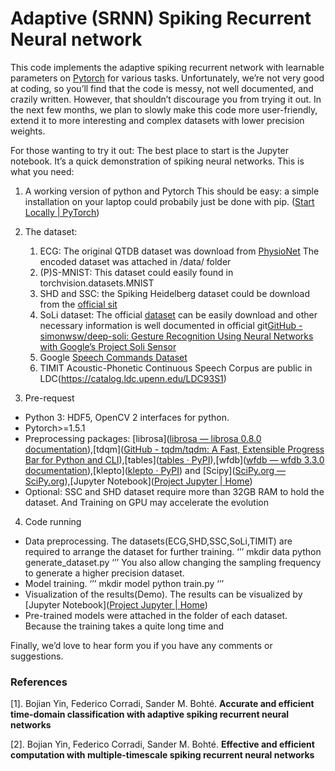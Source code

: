 # Adaptive (SRNN) Spiking Recurrent  Neural network 

This code implements the adaptive spiking recurrent network with learnable parameters on [Pytorch]([PyTorch](https://pytorch.org/)) for various tasks. 
Unfortunately, we’re not very good at coding, so you’ll find that the code is messy, not well documented, and crazily written. However, that shouldn’t discourage you from trying it out. In the next few months, we plan to slowly make this code more user-friendly, extend it to more interesting and complex datasets with lower precision weights.



For those wanting to try it out: The best place to start is the Jupyter notebook. It’s a quick demonstration of spiking neural networks.
This is what you need:
1) A working version of python and Pytorch This should be easy: a simple installation on your laptop could probabily just be done with pip. ([Start Locally | PyTorch](https://pytorch.org/get-started/locally/))
2) The dataset: 
	1. ECG: The original QTDB dataset was download from [PhysioNet](https://physionet.org/content/qtdb/1.0.0/) The encoded dataset was attached in /data/ folder 
  	2. (P)S-MNIST: This dataset could easily found in torchvision.datasets.MNIST
 	3. SHD and SSC: the Spiking Heidelberg dataset could be download from the [official sit]( https://compneuro.net/datasets/)
	4. SoLi dataset: The official   [dataset](https://polybox.ethz.ch/index.php/s/wG93iTUdvRU8EaT)  can be easily download and other necessary information is well documented in official git[GitHub - simonwsw/deep-soli: Gesture Recognition Using Neural Networks with Google’s Project Soli Sensor](https://github.com/simonwsw/deep-soli)
	5. Google [Speech Commands Dataset](http://download.tensorflow.org/data/speech_commands_v0.01.tar.gz) 
	6. TIMIT Acoustic-Phonetic Continuous Speech Corpus
 are public in LDC(https://catalog.ldc.upenn.edu/LDC93S1)

3) Pre-request

- Python 3: HDF5, OpenCV 2 interfaces for python.
- Pytorch>=1.5.1
- Preprocessing packages: [librosa]([librosa — librosa 0.8.0 documentation](https://librosa.org/doc/latest/index.html)),[tdqm]([GitHub - tqdm/tqdm: A Fast, Extensible Progress Bar for Python and CLI](https://github.com/tqdm/tqdm)),[tables]([tables · PyPI](https://pypi.org/project/tables/)),[wfdb]([wfdb — wfdb 3.3.0 documentation](https://wfdb.readthedocs.io/en/latest/)),[klepto]([klepto · PyPI](https://pypi.org/project/klepto/)) and [Scipy]([SciPy.org — SciPy.org](https://www.scipy.org/index.html)),[Jupyter Notebook]([Project Jupyter | Home](https://jupyter.org/))
- Optional: SSC and SHD dataset require more than 32GB RAM to hold the dataset. And Training on GPU may accelerate the evolution

4) Code running
* Data preprocessing. The datasets(ECG,SHD,SSC,SoLi,TIMIT) are required to arrange the dataset for further training. 
‘’’
mkdir  data
python generate_dataset.py
‘’’
You also allow changing the sampling frequency to generate a higher precision dataset. 
* Model training. 
‘’’
mkdir  model
python train.py
‘’’
* Visualization of the results(Demo). The results can be visualized by [Jupyter Notebook]([Project Jupyter | Home](https://jupyter.org/))
* Pre-trained models were attached in the folder of each dataset. Because the training takes a quite long time and 


Finally, we’d love to hear form you if you have any comments or suggestions.

### References


[1]. Bojian Yin, Federico Corradi, Sander M. Bohté. **Accurate and efficient time-domain classification with adaptive spiking recurrent neural networks**

[2]. Bojian Yin, Federico Corradi, Sander M. Bohté. **Effective and efficient computation with multiple-timescale spiking recurrent neural networks**


